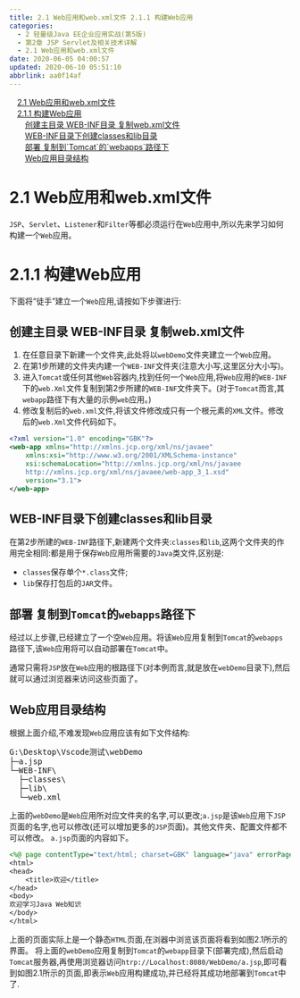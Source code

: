 ```yaml
---
title: 2.1 Web应用和web.xml文件 2.1.1 构建Web应用
categories: 
  - 2 轻量级Java EE企业应用实战(第5版)
  - 第2章 JSP Servlet及相关技术详解
  - 2.1 Web应用和web.xml文件
date: 2020-06-05 04:00:57
updated: 2020-06-10 05:51:10
abbrlink: aa0f14af
---
```

<div id='my_toc'><a href="/JavaReadingNotes/aa0f14af/#2-1-Web应用和web-xml文件" class="header_1">2.1 Web应用和web.xml文件</a>&nbsp;<br><a href="/JavaReadingNotes/aa0f14af/#2-1-1-构建Web应用" class="header_1">2.1.1 构建Web应用</a>&nbsp;<br><a href="/JavaReadingNotes/aa0f14af/#创建主目录-WEB-INF目录-复制web-xml文件" class="header_2">创建主目录 WEB-INF目录 复制web.xml文件</a>&nbsp;<br><a href="/JavaReadingNotes/aa0f14af/#WEB-INF目录下创建classes和lib目录" class="header_2">WEB-INF目录下创建classes和lib目录</a>&nbsp;<br><a href="/JavaReadingNotes/aa0f14af/#部署-复制到-Tomcat-的-webapps-路径下" class="header_2">部署 复制到`Tomcat`的`webapps`路径下</a>&nbsp;<br><a href="/JavaReadingNotes/aa0f14af/#Web应用目录结构" class="header_2">Web应用目录结构</a>&nbsp;<br></div>
<style>.header_1{margin-left: 1em;}.header_2{margin-left: 2em;}.header_3{margin-left: 3em;}.header_4{margin-left: 4em;}.header_5{margin-left: 5em;}.header_6{margin-left: 6em;}</style>
<!--more-->
<script>if (navigator.platform.search('arm')==-1){document.getElementById('my_toc').style.display = 'none';}var e,p = document.getElementsByTagName('p');while (p.length>0) {e = p[0];e.parentElement.removeChild(e);}</script>

<!--end-->
# 2.1 Web应用和web.xml文件
`JSP`、`Servlet`、`Listener`和`Filter`等都必须运行在`Web`应用中,所以先来学习如何构建一个`Web`应用。
# 2.1.1 构建Web应用
下面将“徒手”建立一个`Web`应用,请按如下步骤进行:
## 创建主目录 WEB-INF目录 复制web.xml文件
1. 在任意目录下新建一个文件夹,此处将以`webDemo`文件夹建立一个`Web`应用。
2. 在第1步所建的文件夹内建一个`WEB-INF`文件夹(注意大小写,这里区分大小写)。
3. 进入`Tomcat`或任何其他`Web`容器内,找到任何一个`Web`应用,将`Web`应用的`WEB-INF`下的`web.Xml`文件复制到第2步所建的`WEB-INF`文件夹下。(对于`Tomcat`而言,其`webapp`路径下有大量的示例`web`应用。)
4. 修改复制后的`web.xml`文件,将该文件修改成只有一个根元素的`XML`文件。修改后的`web.Xml`文件代码如下。

```xml
<?xml version="1.0" encoding="GBK"?>
<web-app xmlns="http://xmlns.jcp.org/xml/ns/javaee"
    xmlns:xsi="http://www.w3.org/2001/XMLSchema-instance"
    xsi:schemaLocation="http://xmlns.jcp.org/xml/ns/javaee
    http://xmlns.jcp.org/xml/ns/javaee/web-app_3_1.xsd"
    version="3.1">
</web-app>
```

## WEB-INF目录下创建classes和lib目录
在第2步所建的`WEB-INF`路径下,新建两个文件夹:`classes`和`lib`,这两个文件夹的作用完全相同:都是用于保存`Web`应用所需要的`Java`类文件,区别是:
- `classes`保存单个`*.class`文件;
- `lib`保存打包后的`JAR`文件。

## 部署 复制到`Tomcat`的`webapps`路径下
经过以上步骤,已经建立了一个空`Web`应用。将该`Web`应用复制到`Tomcat`的`webapps`路径下,该`Web`应用将可以自动部署在`Tomcat`中。

通常只需将`JSP`放在`Web`应用的根路径下(对本例而言,就是放在`webDemo`目录下),然后就可以通过浏览器来访问这些页面了。
## Web应用目录结构
根据上面介绍,不难发现`Web`应用应该有如下文件结构:
<pre>
G:\Desktop\Vscode测试\webDemo
├─a.jsp
└─WEB-INF\
  ├─classes\
  ├─lib\
  └─web.xml
</pre>
上面的`webDemo`是`Web`应用所对应文件夹的名字,可以更改;`a.jsp`是该`Web`应用下`JSP`页面的名字,也可以修改(还可以增加更多的`JSP`页面)。其他文件夹、配置文件都不可以修改。
`a.jsp`页面的内容如下。
```jsp
<%@ page contentType="text/html; charset=GBK" language="java" errorPage="" %>
<html>
<head>
    <title>欢迎</title>
</head>
<body>
欢迎学习Java Web知识
</body>
</html>
```
上面的页面实际上是一个静态`HTML`页面,在浏器中浏览该页面将看到如图2.1所示的界面。
将上面的`webDemo`应用复制到`Tomcat`的`webapp`目录下(部署完成),然后启动`Tomcat`服务器,再使用浏览器访问`htrp://Localhost:8080/WebDemo/a.jsp`,即可看到如图2.1所示的页面,即表示`Web`应用构建成功,并已经将其成功地部署到`Tomcat`中了.
